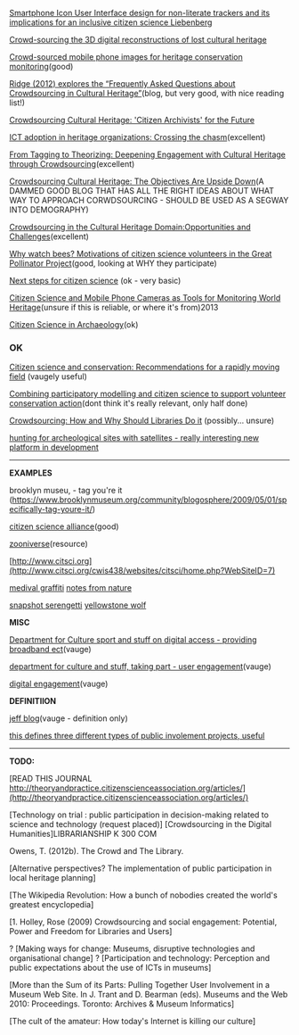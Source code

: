 [Smartphone Icon User Interface design for non-literate trackers and its implications for an inclusive citizen science Liebenberg](/smartphone-non-literate.md)

[Crowd-sourcing the 3D digital reconstructions of lost cultural heritage](./3d-digital-reconstructions.md)


[Crowd-sourced mobile phone images for heritage conservation monitoring](./mobile-phone-heritage-monitoring.md)(good)


[Ridge (2012) explores the “Frequently Asked Questions about Crowdsourcing in Cultural Heritage”](http://www.openobjects.org.uk/2012/06/frequently-asked-questions-about-crowdsourcing-in-cultural-heritage/)(blog, but very good, with nice reading list!)


[Crowdsourcing Cultural Heritage: 'Citizen Archivists' for the Future](/citizen-archivists-of-the-future.md)


[ICT adoption in heritage organizations: Crossing the chasm](/it-in-heritage.md)(excellent)


[From Tagging to Theorizing: Deepening Engagement with Cultural Heritage through Crowdsourcing](/tagging.md)(excellent)

[Crowdsourcing Cultural Heritage: The Objectives Are Upside Down](http://www.trevorowens.org/2012/03/crowdsourcing-cultural-heritage-the-objectives-are-upside-down/)(A DAMMED GOOD BLOG THAT HAS ALL THE RIGHT IDEAS ABOUT WHAT WAY TO APPROACH CORWDSOURCING - SHOULD BE USED AS A SEGWAY INTO DEMOGRAPHY)

[Crowdsourcing in the Cultural Heritage Domain:Opportunities and Challenges](opputunitites-and-challenges.md)(excellent)

[Why watch bees? Motivations of citizen science volunteers in the Great Pollinator Project](why-watch-bees.md)(good, looking at WHY they participate)

[Next steps for citizen science](/next-steps-for-citizen-science.md) (ok - very basic)

[Citizen Science and Mobile Phone Cameras as Tools for Monitoring World Heritage](http://www.bh2013.polimi.it/papers/bh2013_paper_1.pdf)(unsure if this is reliable, or where it's from)2013

[Citizen Science in Archaeology](/cs-in-acheology.md)(ok)

### OK

[Citizen science and conservation: Recommendations for a rapidly moving field](reccomendations-for-a-rapidly-moving-field.md) (vaugely useful)

[Combining participatory modelling and citizen science to support volunteer conservation action](combining-modelling.md)(dont think it's really relevant, only half done)


[Crowdsourcing: How and Why Should Libraries Do it](how-and-why-libraries.md) (possibly... unsure)



[hunting for archeological sites with satellites - really interesting new platform in development](http://www.ted.com/talks/sarah_parcak_hunting_for_peru_s_lost_civilizations_with_satellites#t-279561)




-----



**EXAMPLES**

brooklyn museu, - tag you're it (https://www.brooklynmuseum.org/community/blogosphere/2009/05/01/specifically-tag-youre-it/)

[citizen science alliance](http://www.citizensciencealliance.org/)(good)

[zooniverse](https://www.zooniverse.org/)(resource)

[http://www.citsci.org](http://www.citsci.org/cwis438/websites/citsci/home.php?WebSiteID=7)

[medival graffiti](http://www.medieval-graffiti.co.uk/page4.html)
[notes from nature](https://www.notesfromnature.org/)

[snapshot serengetti](https://www.snapshotserengeti.org/)
[yellowstone wolf](http://www.yellowstonewolf.org/)

**MISC**

[Department for Culture sport and stuff on digital access - providing broadband ect](https://www.gov.uk/government/speeches/annual-parliament-and-internet-conference)(vauge)

[department for culture and stuff, taking part - user engagement](https://www.gov.uk/government/collections/taking-part-user-engagement)(vauge)

[digital engagement](/digital-engagement.md)(vauge)

**DEFINITIION**

[jeff blog](http://crowdsourcing.typepad.com/cs/2006/06/crowdsourcing_a.html)(vauge - definition only)

[this defines three different types of public involement projects, useful](/texts/PublicParticipationinScientificResearch.pdf)



---


**TODO:**


[READ THIS JOURNAL http://theoryandpractice.citizenscienceassociation.org/articles/](http://theoryandpractice.citizenscienceassociation.org/articles/)

[Technology on trial : public participation in decision-making related to science and technology (request placed)]
[Crowdsourcing in the Digital Humanities]LIBRARIANSHIP K 300 COM

Owens, T. (2012b). The Crowd and The Library.

[Alternative perspectives? The implementation of public participation in local heritage planning]


[The Wikipedia Revolution: How a bunch of nobodies created the world's greatest encyclopedia]

[1. Holley, Rose (2009) Crowdsourcing and social engagement: Potential, Power and Freedom for Libraries and Users]

? [Making ways for change: Museums, disruptive technologies and organisational change]
? [Participation and technology: Perception and public expectations about the use of ICTs in museums]



[More than the Sum of its Parts: Pulling Together User Involvement in a Museum Web Site. In
J. Trant and D. Bearman (eds). Museums and the Web
2010: Proceedings. Toronto: Archives & Museum
Informatics]

[The cult of the amateur: How today's Internet is killing our culture]


















